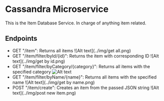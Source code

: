 # Cassandra Microservice

This is the Item Database Service. In charge of anything item related.

## Endpoints
- GET "/item": Returns all items
  ![Alt text](../img/get all.png)
- GET "/item/filter/byId/{id}": Returns the item with corresponding ID
  ![Alt text](../img/get by id.png)
- GET "/item/filter/byCategory/{category}": Returns all items with the specified category
  ![Alt text](https://i.imgur.com/qSuPQob.png)
- GET "/item/filter/byName/{name}": Returns all items with the specified name
  ![Alt text](../img/get by name.png)
- POST "/item/create": Creates an item from the passed JSON string
  ![Alt text](../img/post new item.png)
